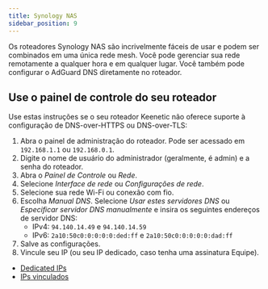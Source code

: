 ```yaml
---
title: Synology NAS
sidebar_position: 9
---
```


Os roteadores Synology NAS são incrivelmente fáceis de usar e podem ser combinados em uma única rede mesh. Você pode gerenciar sua rede remotamente a qualquer hora e em qualquer lugar. Você também pode configurar o AdGuard DNS diretamente no roteador.

## Use o painel de controle do seu roteador

Use estas instruções se o seu roteador Keenetic não oferece suporte à configuração de DNS-over-HTTPS ou DNS-over-TLS:

1. Abra o painel de administração do roteador. Pode ser acessado em `192.168.1.1` ou `192.168.0.1`.
2. Digite o nome de usuário do administrador (geralmente, é admin) e a senha do roteador.
3. Abra o _Painel de Controle_ ou _Rede_.
4. Selecione _Interface de rede_ ou _Configurações de rede_.
5. Selecione sua rede Wi-Fi ou conexão com fio.
6. Escolha _Manual DNS_. Selecione _Usar estes servidores DNS_ ou _Especificar servidor DNS manualmente_ e insira os seguintes endereços de servidor DNS:
    - IPv4: `94.140.14.49` e `94.140.14.59`
    - IPv6: `2a10:50c0:0:0:0:0:ded:ff` e `2a10:50c0:0:0:0:0:dad:ff`
7. Salve as configurações.
8. Vincule seu IP (ou seu IP dedicado, caso tenha uma assinatura Equipe).

- [Dedicated IPs](/private-dns/connect-devices/other-options/dedicated-ip.md)
- [IPs vinculados](private-dns/connect-devices/other-options/linked-ip.md)
